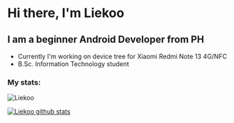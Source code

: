 # Hi there, I'm Liekoo

## I am a beginner Android Developer from PH

- Currently I'm working on device tree for Xiaomi Redmi Note 13 4G/NFC
 - B.Sc. Information Technology student

 ### My stats:
<img src="https://komarev.com/ghpvc/?username=Liekoo&style=flat-square" alt="Liekoo" /><br>

[![Liekoo  github stats](https://github-readme-stats.vercel.app/api?username=Liekoo)](https://github.com/Liekoo)

<!---
 Pagod nako pls lang
--->
